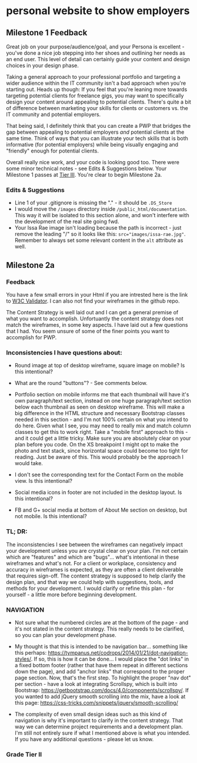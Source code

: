 # personal website to show employers 

## Milestone 1 Feedback
Great job on your purpose/audience/goal, and your Persona is excellent - you've done a nice job stepping into her shoes and outlining her needs as an end user. This level of detail can certainly guide your content and design choices in your design phase.  

Taking a general approach to your professional portfolio and targeting a wider audience within the IT community isn't a bad approach when you're starting out. Heads up though: If you feel that you're leaning more towards targeting potential  clients for freelance gigs, you may want to specifically design your content around  appealing to potential clients. There's quite a bit of difference between marketing your skills for clients or customers vs. the IT community and potential employers.

That being said, I definitely think that you can create a PWP that bridges the gap between appealing to potential employers *and* potential clients at the same time. Think of ways that you can illustrate your tech skills that is both informative (for potential employers) while being visually engaging and "friendly" enough for potential clients.

Overall really nice work, and your code is looking good too. There were some minor  technical notes - see Edits &amp; Suggestions below. Your Milestone 1 passes at [Tier III](https://bootcamp-coders.cnm.edu/projects/personal/rubric/). You're clear to begin Milestone 2a.

### Edits &amp; Suggestions
- Line 1 of your .gitignore is missing the "." - it should be `.DS_Store`
- I would move the `/images` directory inside `/public_html/documentation`. This way it will be isolated to this section alone, and won't interfere with the development of the real site going fwd.
- Your Issa Rae image isn't loading because the path is incorrect - just remove the leading "/" so it looks like this: `src="images/issa-rae.jpg"`. Remember to always set some relevant content in the `alt` attribute as well.


## Milestone 2a
### Feedback 

You have a few small errors in your Html if you are intrested  here is the link to [W3C Validator](https://validator.w3.org/nu/?doc=https%3A%2F%2Fbootcamp-coders.cnm.edu%2F~tpurnell%2Fmy-pwp-tanisha%2Fpublic_html%2Fdocumentation%2Fmilestone-2.php). I can also not find your wireframes in the github repo. 

The Content Strategy is well laid out and I can get a general premise of what you want to accomplish. Unfortuantly the content strategy does not match the wireframes, in some key aspects. I have laid out a few questions that I had. You seem unsure of some of the finer points you want to accomplish for PWP. 


### Inconsistencies I have questions about:
* Round image at top of desktop wireframe, square image on mobile? Is this intentional?

* What are the round "buttons"? - See comments below.

* Portfolio section on mobile informs me that each thumbnail will have it's own paragraph/text section, instead on one huge paragraph/text section below each thumbnail as seen on desktop wireframe. This will make a big difference in the HTML structure and necessary Bootstrap classes needed in this section - and I'm not 100% certain on what you intend to do here. Given what I see, you may need to really mix and match column classes to get this to work right. Take a "mobile first" approach to this - and it could get a little tricky. Make sure you are absolutely clear on your plan before you code. On the XS breakpoint I might opt to make the photo and text stack, since horizontal space could become too tight for reading. Just be aware of this. This would probably be the approach I would take.

* I don't see the corresponding text for the Contact Form on the mobile view. Is this intentional?

* Social media icons in footer are not included in the desktop layout. Is this intentional?

* FB and G+ social media at bottom of About Me section on desktop, but not mobile. Is this intentional?

### TL; DR: 
The inconsistencies I see between the wireframes can negatively impact your development unless you are crystal clear on your plan. I'm not certain which are "features" and which are "bugs"... what's intentional in these wireframes and what's not. For a client or workplace, consistency and accuracy in wireframes is expected, as they are often a client deliverable that requires sign-off. The content strategy is supposed to help clarify the design plan, and that way we could help with suggestions, tools, and methods for your development. I would clarify or refine this plan - for yourself - a little more before beginning development.

### NAVIGATION
* Not sure what the numbered circles are at the bottom of the page - and it's not stated in the content strategy. This really needs to be clarified, so you can plan your development phase.

* My thought is that this is intended to be navigation bar... something like this perhaps: https://tympanus.net/codrops/2014/01/21/dot-navigation-styles/. If so, this is how it can be done... I would place the "dot links" in a fixed bottom footer (rather that have them repeat in different sections down the page), and add "anchor links" that correspond to the proper page section. Now, that's the first step. To highlight the proper "nav dot" per section - have a look at integrating Scrollspy, which is built into Bootstrap: https://getbootstrap.com/docs/4.0/components/scrollspy/. If you wanted to add jQuery smooth scrolling into the mix, have a look at this page: https://css-tricks.com/snippets/jquery/smooth-scrolling/

* The complexity of even small design ideas such as this kind of navigation is why it's important to clarify in the content strategy. That way we can determine project requirements and a development plan. I'm still not entirely sure if what I mentioned above is what you intended. If you have any additional questions - please let us know.

### Grade Tier II
